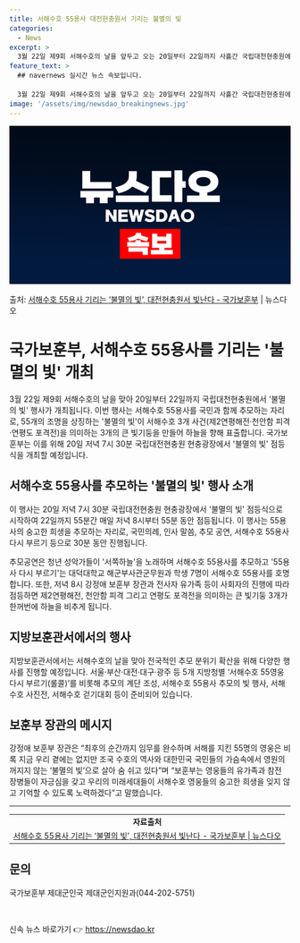 ```yaml
---
title: 서해수호 55용사 대전현충원서 기리는 불멸의 빛
categories:
  - News
excerpt: >
  3월 22일 제9회 서해수호의 날을 앞두고 오는 20일부터 22일까지 사흘간 국립대천현충원에서서해수호 55용…
feature_text: >
  ## navernews 실시간 뉴스 속보입니다.

  3월 22일 제9회 서해수호의 날을 앞두고 오는 20일부터 22일까지 사흘간 국립대천현충원에서서해수호 55용…
image: '/assets/img/newsdao_breakingnews.jpg'
---
```


![뉴스다오 속보](/assets/img/newsdao_breakingnews.jpg)

<p>출처: <a href="https://newsdao.kr/3378" rel="dofollow">서해수호 55용사 기리는 ‘불멸의 빛’, 대전현충원서 빛난다 - 국가보훈부</a> | 뉴스다오</p>

<h1>국가보훈부, 서해수호 55용사를 기리는 '불멸의 빛' 개최</h1>
<p data-ke-size="size16">3월 22일 제9회 서해수호의 날을 맞아 20일부터 22일까지 국립대천현충원에서 '불멸의 빛' 행사가 개최됩니다. 이번 행사는 서해수호 55용사를 국민과 함께 추모하는 자리로, 55개의 조명을 상징하는 '불멸의 빛'이 서해수호 3개 사건(제2연평해전·천안함 피격·연평도 포격전)을 의미하는 3개의 큰 빛기둥을 만들어 하늘을 향해 표출합니다. 국가보훈부는 이를 위해 20일 저녁 7시 30분 국립대전현충원 현충광장에서 '불멸의 빛' 점등식을 개최할 예정입니다.</p>

<h2 data-ke-size="size26">서해수호 55용사를 추모하는 '불멸의 빛' 행사 소개</h2>
<p data-ke-size="size16">이 행사는 20일 저녁 7시 30분 국립대전현충원 현충광장에서 '불멸의 빛' 점등식으로 시작하여 22일까지 55분간 매일 저녁 8시부터 55분 동안 점등됩니다. 이 행사는 55용사의 숭고한 희생을 추모하는 자리로, 국민의례, 인사 말씀, 추모 공연, 서해수호 55용사 다시 부르기 등으로 30분 동안 진행됩니다.</p>

<p data-ke-size="size16">추모공연은 청년 성악가들이 '서쪽하늘'을 노래하며 서해수호 55용사를 추모하고 '55용사 다시 부르기'는 대덕대학교 해군부사관군무원과 학생 7명이 서해수호 55용사를 호명합니다. 또한, 저녁 8시 강정애 보훈부 장관과 전사자 유가족 등이 사회자의 진행에 따라 점등하면 제2연평해전, 천안함 피격 그리고 연평도 포격전을 의미하는 큰 빛기둥 3개가 한꺼번에 하늘을 비추게 됩니다.</p>

<h2 data-ke-size="size26">지방보훈관서에서의 행사</h2>
<p data-ke-size="size16">지방보훈관서에서는 서해수호의 날을 맞아 전국적인 추모 분위기 확산을 위해 다양한 행사를 진행할 예정입니다. 서울·부산·대전·대구·광주 등 5개 지방청별 ‘서해수호 55영웅 다시 부르기(롤콜)’를 비롯해 추모의 계단 조성, 서해수호 55용사 추모의 빛 행사, 서해수호 사진전, 서해수호 걷기대회 등이 준비되어 있습니다.</p>

<h2 data-ke-size="size26">보훈부 장관의 메시지</h2>
<p data-ke-size="size16">강정애 보훈부 장관은 “최후의 순간까지 임무를 완수하며 서해를 지킨 55명의 영웅은 비록 지금 우리 곁에는 없지만 조국 수호의 역사와 대한민국 국민들의 가슴속에서 영원의 꺼지지 않는 ‘불멸의 빛’으로 살아 숨 쉬고 있다”며 “보훈부는 영웅들의 유가족과 참전 장병들이 자긍심을 갖고 우리의 미래세대들이 서해수호 영웅들의 숭고한 희생을 잊지 않고 기억할 수 있도록 노력하겠다”고 말했습니다.</p>

<hr>
<table>
  <tr>
    <td style="text-align: center; height: 17px;"><b>자료출처</b></td>
  </tr>
  <tr>
    <td style="text-align: center; height: 17px;"><a href="https://newsdao.kr/3378">서해수호 55용사 기리는 ‘불멸의 빛’, 대전현충원서 빛난다 - 국가보훈부 | 뉴스다오</a></td>
  </tr>
</table>
<h2 data-ke-size="size26">문의</h2>
<p data-ke-size="size16">국가보훈부 제대군인국 제대군인지원과(044-202-5751)</p>
<p data-ke-size="size16">&nbsp;</p> 

신속 뉴스 바로가기 👉 <a href="https://newsdao.kr" rel="dofollow">https://newsdao.kr</a>


